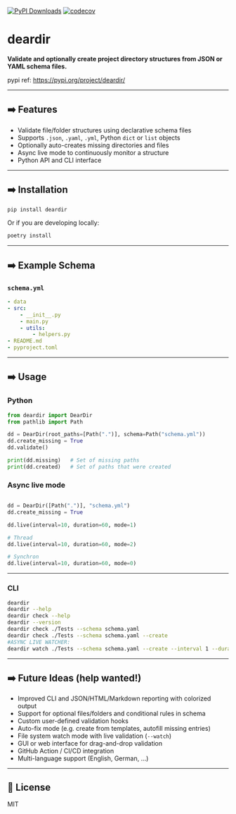 [![PyPI Downloads](https://static.pepy.tech/badge/deardir)](https://pepy.tech/projects/deardir)
[![codecov](https://codecov.io/gh/deardir/deardir/branch/main/graph/badge.svg)](https://codecov.io/gh/deardir/deardir)

# deardir

**Validate and optionally create project directory structures from JSON or YAML schema files.**

pypi ref: https://pypi.org/project/deardir/

---

## ➡️ Features

- Validate file/folder structures using declarative schema files
- Supports `.json`, `.yaml`, `.yml`, Python `dict` or `list` objects
- Optionally auto-creates missing directories and files
- Async live mode to continuously monitor a structure
- Python API and CLI interface

---

## ➡️ Installation

```bash
pip install deardir
```

Or if you are developing locally:

```bash
poetry install
```

---

## ➡️ Example Schema

### `schema.yml`

```yaml
- data
- src:
    - __init__.py
    - main.py
    - utils:
        - helpers.py
- README.md
- pyproject.toml
```

---

## ➡️ Usage

### Python

```python
from deardir import DearDir
from pathlib import Path

dd = DearDir(root_paths=[Path(".")], schema=Path("schema.yml"))
dd.create_missing = True
dd.validate()

print(dd.missing)   # Set of missing paths
print(dd.created)   # Set of paths that were created
```

### Async live mode

```python

dd = DearDir([Path(".")], "schema.yml")
dd.create_missing = True

dd.live(interval=10, duration=60, mode=1)

# Thread
dd.live(interval=10, duration=60, mode=2)

# Synchron
dd.live(interval=10, duration=60, mode=0)

```

---

### CLI

```bash
deardir
deardir --help
deardir check --help
deardir --version
deardir check ./Tests --schema schema.yaml 
deardir check ./Tests --schema schema.yaml --create
#ASYNC LIVE WATCHER:
deardir watch ./Tests --schema schema.yaml --create --interval 1 --duration 10
```

---

## ➡️ Future Ideas (help wanted!)

- Improved CLI and JSON/HTML/Markdown reporting with colorized output  
- Support for optional files/folders and conditional rules in schema  
- Custom user-defined validation hooks  
- Auto-fix mode (e.g. create from templates, autofill missing entries)  
- File system watch mode with live validation (`--watch`)  
- GUI or web interface for drag-and-drop validation  
- GitHub Action / CI/CD integration  
- Multi-language support (English, German, ...)

---

## 📄 License

MIT
